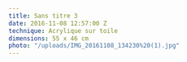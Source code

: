 ```yaml
---
title: Sans titre 3
date: 2016-11-08 12:57:00 Z
technique: Acrylique sur toile
dimensions: 55 x 46 cm
photo: "/uploads/IMG_20161108_134230%20(1).jpg"
---
```


